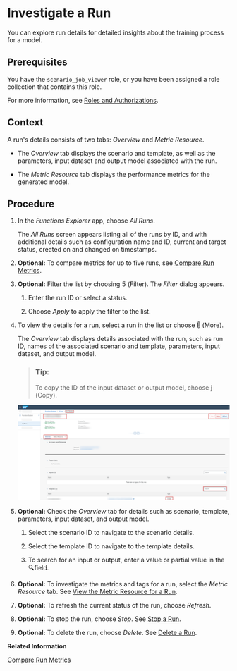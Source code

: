 <!-- loioe4792441487e475082614f0a4a9b4486 -->

<link rel="stylesheet" type="text/css" href="css/sap-icons.css"/>

# Investigate a Run

You can explore run details for detailed insights about the training process for a model.



<a name="loioe4792441487e475082614f0a4a9b4486__prereq_b54_nld_jpb"/>

## Prerequisites

You have the `scenario_job_viewer` role, or you have been assigned a role collection that contains this role.

For more information, see [Roles and Authorizations](roles-and-authorizations-4ef8499.md).



## Context

A run's details consists of two tabs: *Overview* and *Metric Resource*.

-   The *Overview* tab displays the scenario and template, as well as the parameters, input dataset and output model associated with the run.

-   The *Metric Resource* tab displays the performance metrics for the generated model.




## Procedure

1.  In the *Functions Explorer* app, choose *All Runs*.

    The *All Runs* screen appears listing all of the runs by ID, and with additional details such as configuration name and ID, current and target status, created on and changed on timestamps.

2.  **Optional:** To compare metrics for up to five runs, see [Compare Run Metrics](compare-run-metrics-0255655.md).

3.  **Optional:** Filter the list by choosing <span class="SAP-icons-V5"></span> \(Filter\). The *Filter* dialog appears.

    1.  Enter the run ID or select a status.

    2.  Choose *Apply* to apply the filter to the list.


4.  To view the details for a run, select a run in the list or choose <span class="SAP-icons-V5"></span> \(More\).

    The *Overview* tab displays details associated with the run, such as run ID, names of the associated scenario and template, parameters, input dataset, and output model.

    > ### Tip:  
    > To copy the ID of the input dataset or output model, choose <span class="SAP-icons-V5"></span> \(Copy\).

    ![Functions Explorer Run Details screen with key features highlighted.](images/Image_AIL_FE_All_Scenarios_Run_Details_2237b0f.png)

5.  **Optional:** Check the *Overview* tab for details such as scenario, template, parameters, input dataset, and output model.

    1.  Select the scenario ID to navigate to the scenario details.

    2.  Select the template ID to navigate to the template details.

    3.  To search for an input or output, enter a value or partial value in the :mag:field.


6.  **Optional:** To investigate the metrics and tags for a run, select the *Metric Resource* tab. See [View the Metric Resource for a Run](view-the-metric-resource-for-a-run-d4f29aa.md).

7.  **Optional:** To refresh the current status of the run, choose *Refresh*.

8.  **Optional:** To stop the run, choose *Stop*. See [Stop a Run](stop-a-run-a68bde6.md).

9.  **Optional:** To delete the run, choose *Delete*. See [Delete a Run](delete-a-run-543f58a.md).


**Related Information**  


[Compare Run Metrics](compare-run-metrics-0255655.md "You compare metrics for runs to determine which configuration parameters result in optimum results.")


